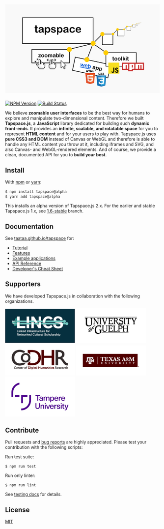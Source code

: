 # ![tapspace.js](docs/tapspace-banner-2022.png?raw=true)

[![NPM Version](https://img.shields.io/npm/v/tapspace/alpha?color=7FCD0F)](https://www.npmjs.com/package/tapspace)
[![Build Status](https://img.shields.io/travis/com/taataa/tapspace)](https://travis-ci.com/github/taataa/tapspace)

We believe **zoomable user interfaces** to be the best way for humans to explore and manipulate two-dimensional content. Therefore we built **Tapspace.js**, a **JavaScript** library dedicated for building such **dynamic front-ends**. It provides an **infinite, scalable, and rotatable space** for you to represent **HTML content** and for your users to play with. Tapspace.js uses **pure CSS3 and DOM** instead of Canvas or WebGL and therefore is able to handle any HTML content you throw at it, including iframes and SVG, and also Canvas- and WebGL-rendered elements. And of course, we provide a clean, documented API for you to **build your best**.

## Install

With [npm](https://www.npmjs.com/package/tapspace) or [yarn](https://yarnpkg.com/en/package/tapspace):

    $ npm install tapspace@alpha
    $ yarn add tapspace@alpha

This installs an alpha version of Tapspace.js 2.x. For the earlier and stable Tapspace.js 1.x, see [1.6-stable](https://github.com/taataa/tapspace/tree/1.6-stable) branch.

## Documentation

See [taataa.github.io/tapspace](http://taataa.github.io/tapspace) for:
- [Tutorial](http://taataa.github.io/tapspace/tutorial)
- [Features](http://taataa.github.io/tapspace#features)
- [Example applications](http://taataa.github.io/tapspace#examples)
- [API Reference](https://taataa.github.io/tapspace/api/v2/)
- [Developer's Cheat Sheet](http://taataa.github.io/tapspace/dev)

## Supporters

We have developed Tapspace.js in collaboration with the following organizations.

<a href="https://lincsproject.ca/" target="_blank"><img src="docs/collaborators/lincs_logo.png" alt="Linked Infrastructure for Networked Cultural Scholarship" style="width: 45%;"></a>
<a href="https://www.uoguelph.ca/" target="_blank"><img src="docs/collaborators/university_of_guelph_logo.png" alt="University of Guelph" style="width: 45%;"></a>
<a href="https://codhr.dh.tamu.edu/" target="_blank"><img src="docs/collaborators/CoDHR_logo.png" alt="Center of Digital Humanities Research" style="width: 45%;"></a>
<a href="https://www.tamu.edu/" target="_blank"><img src="docs/collaborators/texas_am_university_logo.png" alt="Texas A+M University" style="width: 45%;"></a>
<a href="https://www.tuni.fi/en" target="_blank"><img src="docs/collaborators/tampere_university_logo.png" alt="Tampere University" style="width: 45%;"></a>

## Contribute

Pull requests and [bug reports](https://github.com/taataa/tapspace/issues) are highly appreciated. Please test your contribution with the following scripts:

Run test suite:

    $ npm run test

Run only linter:

    $ npm run lint

See [testing docs](https://taataa.github.io/tapspace/dev/#testing) for details.

## License

[MIT](LICENSE)
